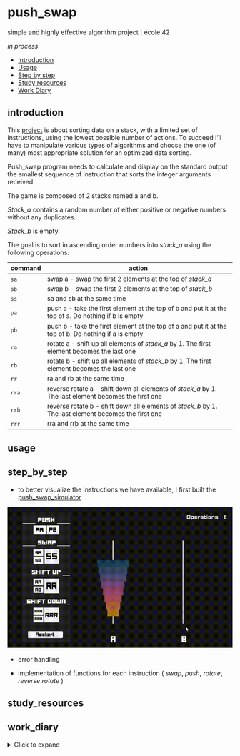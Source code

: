 # push_swap
 simple and highly effective algorithm project | école 42

*in process*

* [Introduction](#introduction)
* [Usage](#usage)
* [Step by step](#step_by_step)
* [Study resources](#study_resources)
* [Work Diary](#work_diary)

## introduction

This [project](./study_resources/en.subject.pdf) is about sorting data on a stack, with a limited set of instructions, using the lowest possible number of actions. To succeed I’ll have to manipulate various types of algorithms and choose the one (of many) most appropriate solution for an optimized data sorting.

Push_swap program needs to calculate and display on the standard output the smallest sequence of instruction that sorts the integer arguments received.

The game is composed of 2 stacks named a and b.

*Stack_a* contains a random number of either positive or negative numbers without any duplicates.

*Stack_b* is empty.

The goal is to sort in ascending order numbers into *stack_a* using the following operations:


command  | action |
---|------|
`sa` | swap a - swap the first 2 elements at the top of *stack_a*					|
`sb` | swap b - swap the first 2 elements at the top of *stack_b*	|
`ss` | sa and sb at the same time |
`pa` | push a - take the first element at the top of b and put it at the top of a. Do nothing if b is empty|
`pb` | push b - take the first element at the top of a and put it at the top of b. Do nothing if a is empty |
`ra` | rotate a - shift up all elements of *stack_a* by 1. The first element becomes the last one			|
`rb` | rotate b - shift up all elements of *stack_b* by 1. The first element becomes the last one 		|
`rr` | ra and rb at the same time			|
`rra` |  reverse rotate a - shift down all elements of *stack_a* by 1. The last element becomes the first one	|
`rrb` |  reverse rotate b - shift down all elements of *stack_b* by 1. The last element becomes the first one	|
`rrr` | rra and rrb at the same time		|


## usage

## step_by_step

* to better visualize the instructions we have available, I first built the [push_swap_simulator](https://phemsi-a.itch.io/push-swap)

![](./study_resources/simulator.gif)

* error handling

* implementation of functions for each instruction ( *swap*, *push*, *rotate*, *reverse rotate* )

## study_resources

## work_diary

<details>
  <summary>Click to expand </summary>

* 22/05: After reading the pdf, I felt that it would be good to have a way of visualizing the set of possible instructions that I have, so I started to make a simulator prototype in Unity

* 23/05: simulator prototype finished 

* 24/05: I made a simple makefile to start, coded handling error functions (non-integer inputs, integer overflow and number duplicates) and initialized stack_a with linked lists.

* 25/05: I was having an issue with `0` passing as argument, so I changed the way I was checking if the args are all integers. Swap, push, rotate and reverse rotate are implemented. I chose to change my linked list to make them a doubly linked list, so I can keep track of the previous and following numbers

* 26/05: Functions to check if stack_a are full and sorted are implemented and working properly

* 27/05: I added a function to check if a stack is reverse sorted, and implemented a logic to sort the numbers:
  * check if stack_a is sorted and if stack_b is reverse sorted, to decide what steps to make
  * define between three numbers (first, second, and last) from stack_a wich one is the smallest and send it to stack_b, placing in the best of three spots (first, second and last)
  * when stack_a is sorted and stack_b is reverse sorted, push numbers from b to a

* 28/05: Trying to find a bug, I discovered a problem in swap function with the previous pointer management

* 29/05: The program is being able to sort any amount of numbers without any issues, but it is not optimized and bigger numbers (>100) are taking more steps 